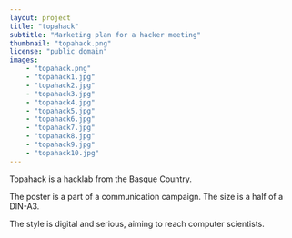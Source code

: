 ```yaml
---
layout: project
title: "topahack"
subtitle: "Marketing plan for a hacker meeting"
thumbnail: "topahack.png"
license: "public domain"
images:
    - "topahack.png"
    - "topahack1.jpg"
    - "topahack2.jpg"
    - "topahack3.jpg"
    - "topahack4.jpg"
    - "topahack5.jpg"
    - "topahack6.jpg"
    - "topahack7.jpg"
    - "topahack8.jpg"
    - "topahack9.jpg"
    - "topahack10.jpg"
---
```


Topahack is a hacklab from the Basque Country.

The poster is a part of a communication campaign. The size is a half of a DIN-A3.

The style is digital and serious, aiming to reach computer scientists.
